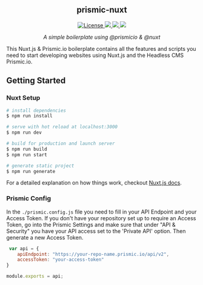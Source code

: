 <h2 align="center">prismic-nuxt</h2>

<p align="center">
  <a href="https://github.com/c0nst4ntin/prismic-nuxt/blob/master/LICENSE">
    <img alt="License" src="https://img.shields.io/github/license/c0nst4ntin/prismic-nuxt.svg?color=orange">
  </a>
  <a href="https://github.com/c0nst4ntin/prismic-nuxt/">
    <img src="https://img.shields.io/github/package-json/v/c0nst4ntin/prismic-nuxt?color=success">
  </a>
  <a href="https://nuxtjs.org">
    <img src="https://img.shields.io/github/package-json/dependency-version/c0nst4ntin/prismic-nuxt/nuxt?color=blue">
  </a>
  <a href="https://sass-lang.com">
    <img src="https://img.shields.io/github/package-json/dependency-version/c0nst4ntin/prismic-nuxt/dev/node-sass?color=ff69b4">
  </a>
</p>

<p align="center">
  <em>
  A simple boilerplate using @prismicio & @nuxt
  </em>
</p>

This Nuxt.js & Prismic.io boilerplate contains all the features and scripts you need to start developing websites using Nuxt.js and the Headless CMS Prismic.io.


## Getting Started


### Nuxt Setup

``` bash
# install dependencies
$ npm run install

# serve with hot reload at localhost:3000
$ npm run dev

# build for production and launch server
$ npm run build
$ npm run start

# generate static project
$ npm run generate
```

For a detailed explanation on how things work, checkout [Nuxt.js docs](https://nuxtjs.org).

### Prismic Config
In the `./prismic.config.js` file you need to fill in your API Endpoint and your Access Token.
If you don't have your repository set up to require an Access Token, go into the Prismic Settings and make sure that under "API & Security" you have your API access set to the 'Private API' option. Then generate a new Access Token.

```javascript
 var api = {
    apiEndpoint: "https://your-repo-name.prismic.io/api/v2",
    accessToken: "your-access-token"
}

module.exports = api;
```

